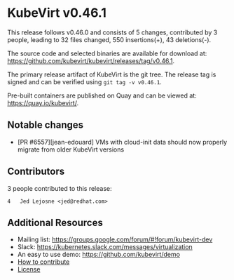 KubeVirt v0.46.1
================

This release follows v0.46.0 and consists of 5 changes, contributed by 3 people, leading to 32 files changed, 550 insertions(+), 43 deletions(-).

The source code and selected binaries are available for download at: https://github.com/kubevirt/kubevirt/releases/tag/v0.46.1.

The primary release artifact of KubeVirt is the git tree. The release tag is
signed and can be verified using `git tag -v v0.46.1`.

Pre-built containers are published on Quay and can be viewed at: <https://quay.io/kubevirt/>.

Notable changes
---------------

- [PR #6557][jean-edouard] VMs with cloud-init data should now properly migrate from older KubeVirt versions

Contributors
------------
3 people contributed to this release:

```
4	Jed Lejosne <jed@redhat.com>
```

Additional Resources
--------------------

- Mailing list: <https://groups.google.com/forum/#!forum/kubevirt-dev>
- Slack: <https://kubernetes.slack.com/messages/virtualization>
- An easy to use demo: <https://github.com/kubevirt/demo>
- [How to contribute][contributing]
- [License][license]

[contributing]: https://github.com/kubevirt/kubevirt/blob/main/CONTRIBUTING.md
[license]: https://github.com/kubevirt/kubevirt/blob/main/LICENSE
